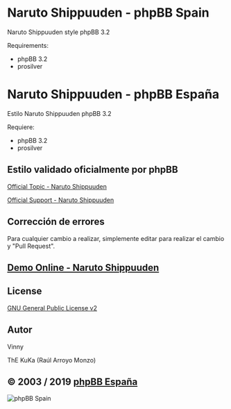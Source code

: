 Naruto Shippuuden - phpBB Spain
=========================

Naruto Shippuuden style phpBB 3.2

Requirements:
- phpBB 3.2
- prosilver

Naruto Shippuuden - phpBB España
==========================

Estilo Naruto Shippuuden phpBB 3.2

Requiere:
- phpBB 3.2
- prosilver

## Estilo validado oficialmente por phpBB 
[Official Topic - Naruto Shippuuden](https://www.phpbb.com/community/viewtopic.php?t=2447031)

[Official Support - Naruto Shippuuden](https://www.phpbb.com/customise/db/style/naruto_shippuuden/support)

## Corrección de errores
Para cualquier cambio a realizar, simplemente editar para realizar el cambio y "Pull Request".

## [Demo Online - Naruto Shippuuden](https://www.phpbb-es.com/styles/demo/#naruto_shippuuden)

## License
[GNU General Public License v2](http://opensource.org/licenses/GPL-2.0)

## Autor
Vinny

ThE KuKa (Raúl Arroyo Monzo)

## © 2003 / 2019 [phpBB España](https://www.phpbb-es.com)

![phpBB Spain](http://www.phpbb-es.com/images/logo_new_small.png) 
